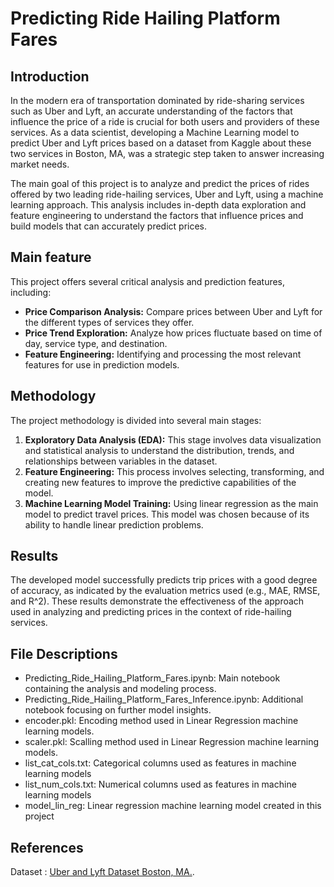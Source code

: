 # Predicting Ride Hailing Platform Fares
## Introduction
In the modern era of transportation dominated by ride-sharing services such as Uber and Lyft, an accurate understanding of the factors that influence the price of a ride is crucial for both users and providers of these services. As a data scientist, developing a Machine Learning model to predict Uber and Lyft prices based on a dataset from Kaggle about these two services in Boston, MA, was a strategic step taken to answer increasing market needs. 

The main goal of this project is to analyze and predict the prices of rides offered by two leading ride-hailing services, Uber and Lyft, using a machine learning approach. This analysis includes in-depth data exploration and feature engineering to understand the factors that influence prices and build models that can accurately predict prices.

## Main feature
This project offers several critical analysis and prediction features, including:

- **Price Comparison Analysis:** Compare prices between Uber and Lyft for the different types of services they offer.
- **Price Trend Exploration:** Analyze how prices fluctuate based on time of day, service type, and destination.
- **Feature Engineering:** Identifying and processing the most relevant features for use in prediction models.

## Methodology
The project methodology is divided into several main stages:

1. **Exploratory Data Analysis (EDA):** This stage involves data visualization and statistical analysis to understand the distribution, trends, and relationships between variables in the dataset.
2. **Feature Engineering:** This process involves selecting, transforming, and creating new features to improve the predictive capabilities of the model.
3. **Machine Learning Model Training:** Using linear regression as the main model to predict travel prices. This model was chosen because of its ability to handle linear prediction problems.

## Results
The developed model successfully predicts trip prices with a good degree of accuracy, as indicated by the evaluation metrics used (e.g., MAE, RMSE, and R^2). These results demonstrate the effectiveness of the approach used in analyzing and predicting prices in the context of ride-hailing services.

## File Descriptions

- Predicting_Ride_Hailing_Platform_Fares.ipynb: Main notebook containing the analysis and modeling process.
- Predicting_Ride_Hailing_Platform_Fares_Inference.ipynb: Additional notebook focusing on further model insights.
- encoder.pkl: Encoding method used in Linear Regression machine learning models.
- scaler.pkl: Scalling method used in Linear Regression machine learning models.
- list_cat_cols.txt: Categorical columns used as features in machine learning models
- list_num_cols.txt: Numerical columns used as features in machine learning models
- model_lin_reg: Linear regression machine learning model created in this project

## References

Dataset     : <a href="https://www.kaggle.com/datasets/brllrb/uber-and-lyft-dataset-boston-ma">Uber and Lyft Dataset Boston, MA.</a>.  